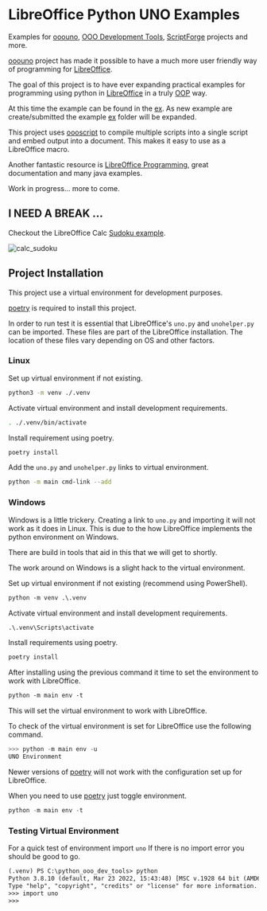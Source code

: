 # LibreOffice Python UNO Examples

Examples for [ooouno], [OOO Development Tools], [ScriptForge] projects and more.

[ooouno](https://github.com/Amourspirit/python-ooouno) project has made it possible to have a much more
user friendly way of programming for [LibreOffice](https://www.libreoffice.org/).

The goal of this project is to have ever expanding practical examples for programming
using python in [LibreOffice](https://www.libreoffice.org/) in a truly [OOP](https://en.wikipedia.org/wiki/Object-oriented_programming) way.

At this time the example can be found in the [ex].
As new example are create/submitted the example [ex] folder will be expanded.

This project uses [oooscript] to compile multiple scripts into a single script and embed output into a document.
This makes it easy to use as a LibreOffice macro.

Another fantastic resource is [LibreOffice Programming],
great documentation and many java examples.

Work in progress... more to come.

## I NEED A BREAK ...

Checkout the LibreOffice Calc [Sudoku example](./ex/calc/sudoku).

![calc_sudoku](https://user-images.githubusercontent.com/4193389/165391098-883a7647-5fc8-47de-b028-4c2c98337abe.png)

## Project Installation

This project use a virtual environment for development purposes.

[poetry] is required to install this project.

In order to run test it is essential that LibreOffice's `uno.py` and `unohelper.py` can be imported. These files are part of the LibreOffice installation. The location of these files vary depending on OS and other factors.

### Linux

Set up virtual environment if not existing.

```sh
python3 -m venv ./.venv
```

Activate virtual environment and install development requirements.

```sh
. ./.venv/bin/activate
```

Install requirement using poetry.

```sh
poetry install
```

Add the `uno.py` and `unohelper.py` links to virtual environment.

```sh
python -m main cmd-link --add
```

### Windows

Windows is a little trickery. Creating a link to `uno.py` and importing it will not work as it does in Linux. This is due to the how LibreOffice implements the python environment on Windows.

There are build in tools that aid in this that we will get to shortly.

The work around on Windows is a slight hack to the virtual environment.

Set up virtual environment if not existing (recommend using PowerShell).

```ps
python -m venv .\.venv
```

Activate virtual environment and install development requirements.

```ps
.\.venv\Scripts\activate
```

Install requirements using poetry.

```ps
poetry install
```

After installing using the previous command it time to set the environment to work with LibreOffice.

```ps
python -m main env -t
```

This will set the virtual environment to work with LibreOffice.

To check of the virtual environment is set for LibreOffice use the following command.

```python
>>> python -m main env -u
UNO Environment
```

Newer versions of [poetry] will not work with the configuration set up for LibreOffice.

When you need to use [poetry] just toggle environment.

```python
python -m main env -t
```

### Testing Virtual Environment

For a quick test of environment import `uno` If there is no import error you should be good to go.

```txt
(.venv) PS C:\python_ooo_dev_tools> python
Python 3.8.10 (default, Mar 23 2022, 15:43:48) [MSC v.1928 64 bit (AMD64)] on win32
Type "help", "copyright", "credits" or "license" for more information.
>>> import uno
>>>
```

[ooouno]: https://pypi.org/project/ooouno/
[oooscript]: https://pypi.org/project/oooscript/
[OOO Development Tools]: https://python-ooo-dev-tools.readthedocs.io/en/latest/
[ScriptForge]: https://gitlab.com/LibreOfficiant/scriptforge
[ex]: ./ex/
[LibreOffice Programming]: https://github.com/flywire/lo-p
[poetry]: https://python-poetry.org
